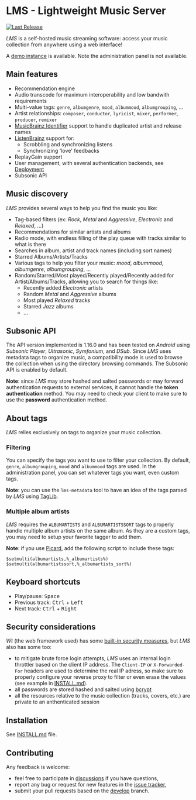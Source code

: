 # LMS - Lightweight Music Server

[![Last Release](https://img.shields.io/github/v/release/epoupon/lms?logo=github&label=latest)](https://github.com/epoupon/lms/releases)

_LMS_ is a self-hosted music streaming software: access your music collection from anywhere using a web interface!

A [demo instance](http://lms-demo.poupon.dev) is available. Note the administration panel is not available.

## Main features
* Recommendation engine
* Audio transcode for maximum interoperability and low bandwith requirements
* Multi-value tags: `genre`, `albumgenre`, `mood`, `albummood`, `albumgrouping`, ...
* Artist relationships: `composer`, `conductor`, `lyricist`, `mixer`, `performer`, `producer`, `remixer`
* [MusicBrainz Identifier](https://musicbrainz.org/doc/MusicBrainz_Identifier) support to handle duplicated artist and release names
* [ListenBrainz](https://listenbrainz.org) support for:
  * Scrobbling and synchronizing listens
  * Synchronizing 'love' feedbacks
* ReplayGain support
* User management, with several authentication backends, see [Deployment](INSTALL.md#deployment)
* Subsonic API

## Music discovery
_LMS_ provides several ways to help you find the music you like:
* Tag-based filters (ex: _Rock_, _Metal_ and _Aggressive_, _Electronic_ and _Relaxed_, ...)
* Recommendations for similar artists and albums
* Radio mode, with endless filling of the play queue with tracks similar to what is there
* Searches in album, artist and track names (including sort names)
* Starred Albums/Artists/Tracks
* Various tags to help you filter your music: _mood_, _albummood_, _albumgenre_, _albumgrouping_, ...
* Random/Starred/Most played/Recently played/Recently added for Artist/Albums/Tracks, allowing you to search for things like:
  * Recently added _Electronic_ artists
  * Random _Metal_ and _Aggressive_ albums
  * Most played _Relaxed_ tracks
  * Starred _Jazz_ albums
  * ...

## Subsonic API
The API version implemented is 1.16.0 and has been tested on _Android_ using _Subsonic Player_, _Ultrasonic_, _Symfonium_, and _DSub_.
Since _LMS_ uses metadata tags to organize music, a compatibility mode is used to browse the collection when using the directory browsing commands.
The Subsonic API is enabled by default.

__Note__: since _LMS_ may store hashed and salted passwords or may forward authentication requests to external services, it cannot handle the __token authentication__ method. You may need to check your client to make sure to use the __password__ authentication method.

## About tags
_LMS_ relies exclusively on tags to organize your music collection.

### Filtering
You can specify the tags you want to use to filter your collection. By default, `genre`, `albumgrouping`, `mood` and `albummood` tags are used.
In the administration  panel, you can set whatever tags you want, even custom tags.

__Note__: you can use the `lms-metadata` tool to have an idea of the tags parsed by _LMS_ using [TagLib](https://github.com/taglib/taglib).

### Multiple album artists
_LMS_ requires the `ALBUMARTISTS` and `ALBUMARTISTSSORT` tags to properly handle multiple album artists on the same album. As they are a custom tags, you may need to setup your favorite tagger to add them.

__Note__: if you use [Picard](https://picard.musicbrainz.org/), add the following script to include these tags:
```
$setmulti(albumartists,%_albumartists%)
$setmulti(albumartistssort,%_albumartists_sort%)
```

## Keyboard shortcuts
* Play/pause: <kbd>Space</bbd>
* Previous track: <kbd>Ctrl</kbd> + <kbd>Left</kbd>
* Next track: <kbd>Ctrl</kbd> + <kbd>Right</kbd>

## Security considerations
_Wt_ (the web framework used) has some [built-in security measures](https://www.webtoolkit.eu/wt/features#security), but _LMS_ also has some too:
* to mitigate brute force login attempts, _LMS_ uses an internal login throttler based on the client IP address. The `Client-IP` or `X-Forwarded-For` headers are used to determine the real IP adress, so make sure to properly configure your reverse proxy to filter or even erase the values (see example in [INSTALL.md](INSTALL.md)).
* all passwords are stored hashed and salted using [bcrypt](https://fr.wikipedia.org/wiki/Bcrypt)
* all the resources relative to the music collection (tracks, covers, etc.) are private to an anthenticated session

## Installation
See [INSTALL.md](INSTALL.md) file.

## Contributing
Any feedback is welcome:
* feel free to participate in [discussions](https://github.com/epoupon/lms/discussions) if you have questions,
* report any bug or request for new features in the [issue tracker](https://github.com/epoupon/lms/issues),
* submit your pull requests based on the [develop](../../tree/develop) branch.
